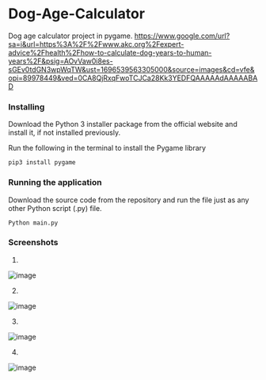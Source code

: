 # Dog-Age-Calculator
Dog age calculator project in pygame.
https://www.google.com/url?sa=i&url=https%3A%2F%2Fwww.akc.org%2Fexpert-advice%2Fhealth%2Fhow-to-calculate-dog-years-to-human-years%2F&psig=AOvVaw0i8es-sGEv0tdGN3wpWqTW&ust=1696539563305000&source=images&cd=vfe&opi=89978449&ved=0CA8QjRxqFwoTCJCa28Kk3YEDFQAAAAAdAAAAABAD

### Installing
Download the Python 3 installer package from the official website and install it, if not installed previously.

Run the following in the terminal to install the Pygame library
```
pip3 install pygame
```

### Running the application
Download the source code from the repository and run the file just as any other Python script (.py) file.
```
Python main.py
```

### Screenshots

1.
![image](https://github.com/nikmasi/Dog-Age-Calculator/assets/138830925/92533b7e-0373-4a5f-b492-1f3300199b9c)

2.
![image](https://github.com/nikmasi/Dog-Age-Calculator/assets/138830925/09694400-122f-421a-8e52-8e864f673209)

3.
![image](https://github.com/nikmasi/Dog-Age-Calculator/assets/138830925/daf45467-0e17-43ff-adda-8c0e4500efec)

4.
![image](https://github.com/nikmasi/Dog-Age-Calculator/assets/138830925/b06b61fc-a820-4573-b465-09dae7289d90)
